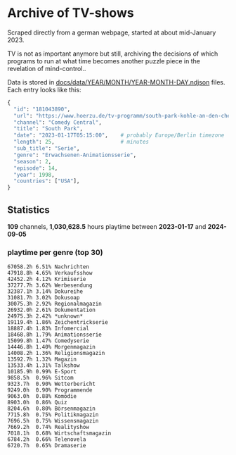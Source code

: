 # Archive of TV-shows

Scraped directly from a german webpage, started at about mid-January 2023.

TV is not as important anymore but still, archiving the decisions of which programs to run at what time
becomes another puzzle piece in the revelation of mind-control.. 

Data is stored in [docs/data/YEAR/MONTH/YEAR-MONTH-DAY.ndjson](docs/data/) files. 
Each entry looks like this:

```python
{
  "id": "181043890", 
  "url": "https://www.hoerzu.de/tv-programm/south-park-kohle-an-den-chefkoch/bid_181043890/", 
  "channel": "Comedy Central", 
  "title": "South Park", 
  "date": "2023-01-17T05:15:00",    # probably Europe/Berlin timezone 
  "length": 25,                     # minutes 
  "sub_title": "Serie", 
  "genre": "Erwachsenen-Animationsserie", 
  "season": 2, 
  "episode": 14, 
  "year": 1998, 
  "countries": ["USA"],
}
```

## Statistics

**109** channels, **1,030,628.5** hours playtime between **2023-01-17** and **2024-09-05**


### playtime per genre (top 30)

    67058.2h 6.51% Nachrichten
    47918.8h 4.65% Verkaufsshow
    42452.2h 4.12% Krimiserie
    37277.7h 3.62% Werbesendung
    32387.1h 3.14% Dokureihe
    31081.7h 3.02% Dokusoap
    30075.3h 2.92% Regionalmagazin
    26932.0h 2.61% Dokumentation
    24975.3h 2.42% *unknown*
    19119.4h 1.86% Zeichentrickserie
    18887.4h 1.83% Infomercial
    18468.8h 1.79% Animationsserie
    15099.8h 1.47% Comedyserie
    14446.8h 1.40% Morgenmagazin
    14008.2h 1.36% Religionsmagazin
    13592.7h 1.32% Magazin
    13533.4h 1.31% Talkshow
    10185.9h 0.99% E-Sport
    9858.5h  0.96% Sitcom
    9323.7h  0.90% Wetterbericht
    9249.0h  0.90% Programmende
    9063.0h  0.88% Komödie
    8903.0h  0.86% Quiz
    8204.6h  0.80% Börsenmagazin
    7715.8h  0.75% Politikmagazin
    7696.5h  0.75% Wissensmagazin
    7669.2h  0.74% Realityshow
    7018.1h  0.68% Wirtschaftsmagazin
    6784.2h  0.66% Telenovela
    6720.7h  0.65% Dramaserie
